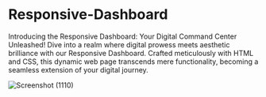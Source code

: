 # Responsive-Dashboard
Introducing the Responsive Dashboard: Your Digital Command Center Unleashed!
Dive into a realm where digital prowess meets aesthetic brilliance with our Responsive Dashboard. Crafted meticulously with HTML and CSS, this dynamic web page transcends mere functionality, becoming a seamless extension of your digital journey.

![Screenshot (1110)](https://github.com/mahsank111/Responsive-Dashboard/assets/97978224/720bf8ee-60dd-4c44-9b5f-310be66f99be)

